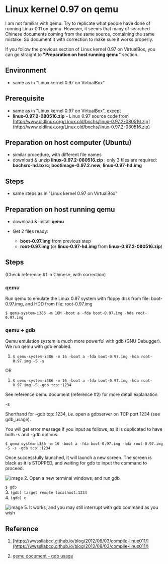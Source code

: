 # Linux kernel 0.97 on qemu

I am not familiar with qemu. Try to replicate what people have done of running Linux 0.11 on qemu. However, it seems that many of searched Chinese documents coming from the same source, containing the same mistake. So document it with correction to make sure it works properly.

If you follow the previous section of Linux kernel 0.97 on VirtualBox, you can go straight to **"Preparation on host running qemu"** section. 


## Environment
- same as in "Linux kernel 0.97 on VirtualBox"

## Prerequisite
- same as in "Linux kernel 0.97 on VirtualBox", except
- **linux-0.97.2-080516.zip** - Linux 0.97 source code from  [http://www.oldlinux.org/Linux.old/bochs/linux-0.97.2-080516.zip](http://www.oldlinux.org/Linux.old/bochs/linux-0.97.2-080516.zip)

## Preparation on host computer (Ubuntu)
- similar procedure, with different file names
- download & unzip **linux-0.97.2-080516.zip** : only 3 files are required: **bochsrc-hd.bxrc**; **bootimage-0.97.2.new**; **linux-0.97-hd.img**

## Steps

- same steps as in "Linux kernel 0.97 on VirtualBox"


## Preparation on host running qemu
- download & install **qemu**

- Get 2 files ready: 

    - **boot-0.97.img** from previous step
    - **root-0.97.img** (or **linux-0.97-hd.img** from **linux-0.97.2-080516.zip**)



## Steps
(Check reference #1 in Chinese, with correction)

### qemu

Run qemu to emulate the Linux 0.97 system with floppy disk from file: boot-0.97.img, and HDD from file: root-0.97.img 

`$ qemu-system-i386 -m 16M -boot a -fda boot-0.97.img -hda root-0.97.img
`

### qemu + gdb

Qemu emulation system is much more powerful with gdb (GNU Debugger). We run qemu with gdb enabled.

1. `$ qemu-system-i386 -m 16 -boot a -fda boot-0.97.img -hda root-0.97.img -S -s`

OR

1. `$ qemu-system-i386 -m 16 -boot a -fda boot-0.97.img -hda root-0.97.img -S -gdb tcp::1234`


See reference qemu document (reference #2) for more detail explanation  

-s  

Shorthand for -gdb tcp::1234, i.e. open a gdbserver on TCP port 1234 (see gdb_usage).  

You will get error message if you input as follows, as it is duplicated to have both -s and -gdb options:  

`$ qemu-system-i386 -m 16 -boot a -fda boot-0.97.img -hda root-0.97.img -S -s -gdb tcp::1234`  

Once successfully launched, it will launch a new screen. The screen is black as it is STOPPED, and waiting for gdb to input the command to proceed.  

![image](https://dl.dropboxusercontent.com/u/26460417/qemu_gdb_stopped.png)
2. Open a new terminal windows, and run gdb    

`$ gdb`  
3. `(gdb) target remote localhost:1234`  
4. `(gdb) c`  

![image](https://dl.dropboxusercontent.com/u/26460417/qemu_gdb_running.png)
5. It works, and you may still interrupt with gdb command as you wish



## Reference
1. [https://wwssllabcd.github.io/blog/2012/08/03/compile-linux011/](https://wwssllabcd.github.io/blog/2012/08/03/compile-linux011/)

2. [qemu document - gdb usage](http://wiki.qemu.org/download/qemu-doc.html#gdb_005fusage)










   

 